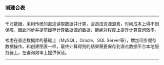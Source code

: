 ### 创建合表

----
千万数据，采用传统的直连读取数据并计算，会造成资源浪费，时间成本上得不到保障，因此同步并提前缓存计算数据源的数据，能绝对程度上提升计算查询效率。

考虑在直连数据库的基础上（MySQL，Oracle，SQL Server等），增加同步缓存数据操作。和创建图表一样，最终计算得到的结果需要保存到源点数据平台本地服务器上，在查询效率上提供保证。

****

